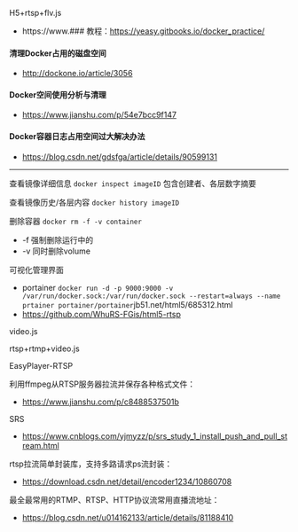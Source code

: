 
H5+rtsp+flv.js
* https://www.### 教程：https://yeasy.gitbooks.io/docker_practice/
#### 清理Docker占用的磁盘空间
* http://dockone.io/article/3056
#### Docker空间使用分析与清理
* https://www.jianshu.com/p/54e7bcc9f147
#### Docker容器日志占用空间过大解决办法
* https://blog.csdn.net/gdsfga/article/details/90599131

------

查看镜像详细信息
`docker inspect imageID` 包含创建者、各层数字摘要

查看镜像历史/各层内容
`docker history imageID`

删除容器
`docker rm -f -v container`
* -f 强制删除运行中的
* -v 同时删除volume


可视化管理界面
* portainer
`docker run -d -p 9000:9000 -v /var/run/docker.sock:/var/run/docker.sock --restart=always --name prtainer portainer/portainer`jb51.net/html5/685312.html
* https://github.com/WhuRS-FGis/html5-rtsp

video.js

rtsp+rtmp+video.js

EasyPlayer-RTSP

利用ffmpeg从RTSP服务器拉流并保存各种格式文件：
* https://www.jianshu.com/p/c8488537501b


SRS
* https://www.cnblogs.com/yjmyzz/p/srs_study_1_install_push_and_pull_stream.html


rtsp拉流简单封装库，支持多路请求ps流封装：
* https://download.csdn.net/detail/encoder1234/10860708

最全最常用的RTMP、RTSP、HTTP协议流常用直播流地址：
* https://blog.csdn.net/u014162133/article/details/81188410
